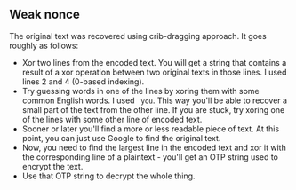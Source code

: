 ## Weak nonce

The original text was recovered using crib-dragging approach. It goes roughly as follows:
- Xor two lines from the encoded text. You will get a string that contains a result of a xor operation between two original texts in those lines.
I used lines 2 and 4 (0-based indexing).
- Try guessing words in one of the lines by xoring them with some common English words. I used ` you`. This way you'll be able to recover a small
part of the text from the other line. If you are stuck, try xoring one of the lines with some other line of encoded text.
- Sooner or later you'll find a more or less readable piece of text. At this point, you can just use Google to find the original text.
- Now, you need to find the largest line in the encoded text and xor it with the corresponding line of a plaintext - you'll get an OTP string used to encrypt the text.
- Use that OTP string to decrypt the whole thing.
